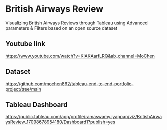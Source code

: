 # British Airways Review
Visualizing British Airways Reviews through Tableau using Advanced parameters & Filters based on an open source dataset

## Youtube link 

https://www.youtube.com/watch?v=KlAKAarfLRQ&ab_channel=MoChen

## Dataset

https://github.com/mochen862/tableau-end-to-end-portfolio-project/tree/main

## Tableau Dashboard

https://public.tableau.com/app/profile/ramaswamy.iyappan/viz/BritishAirwaysReview_17098678954180/Dashboard1?publish=yes





